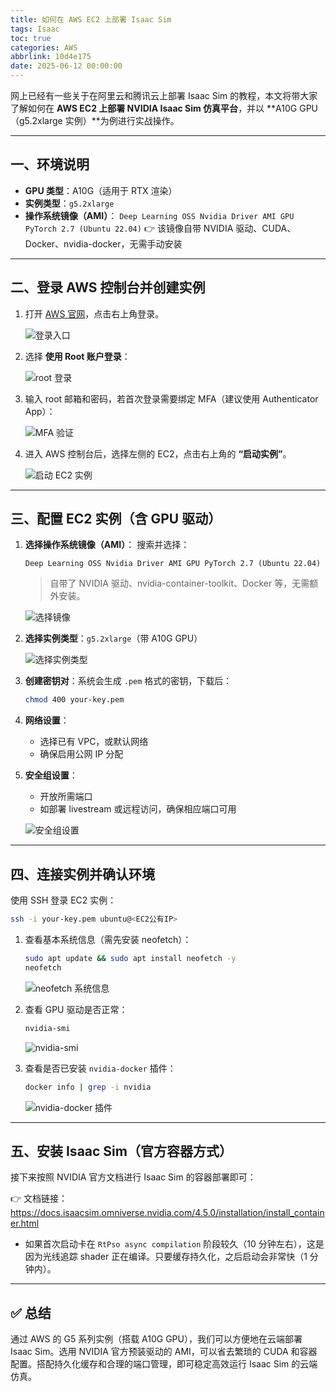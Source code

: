 ```yaml
---
title: 如何在 AWS EC2 上部署 Isaac Sim
tags: Isaac
toc: true
categories: AWS
abbrlink: 10d4e175
date: 2025-06-12 00:00:00
---
```


网上已经有一些关于在阿里云和腾讯云上部署 Isaac Sim 的教程，本文将带大家了解如何在 **AWS EC2 上部署 NVIDIA Isaac Sim 仿真平台**，并以 **A10G GPU（g5.2xlarge 实例）**为例进行实战操作。

---

## 一、环境说明

- **GPU 类型**：A10G（适用于 RTX 渲染）
- **实例类型**：`g5.2xlarge`
- **操作系统镜像（AMI）**：
  `Deep Learning OSS Nvidia Driver AMI GPU PyTorch 2.7 (Ubuntu 22.04)`
  👉 该镜像自带 NVIDIA 驱动、CUDA、Docker、nvidia-docker，无需手动安装

---

<!-- more -->

## 二、登录 AWS 控制台并创建实例

1. 打开 [AWS 官网](https://aws.amazon.com/)，点击右上角登录。

   ![登录入口](https://raw.githubusercontent.com/cloudsmithy/picgo-imh/master/image-20250614220057596.png)

2. 选择 **使用 Root 账户登录**：

   ![root 登录](https://raw.githubusercontent.com/cloudsmithy/picgo-imh/master/image-20250614220133816.png)

3. 输入 root 邮箱和密码，若首次登录需要绑定 MFA（建议使用 Authenticator App）：

   ![MFA 验证](https://raw.githubusercontent.com/cloudsmithy/picgo-imh/master/image-20250614220233221.png)

4. 进入 AWS 控制台后，选择左侧的 EC2，点击右上角的 **“启动实例”**。

   ![启动 EC2 实例](https://raw.githubusercontent.com/cloudsmithy/picgo-imh/master/image-20250614220401797.png)

---

## 三、配置 EC2 实例（含 GPU 驱动）

1. **选择操作系统镜像（AMI）**：
   搜索并选择：

   ```
   Deep Learning OSS Nvidia Driver AMI GPU PyTorch 2.7 (Ubuntu 22.04)
   ```

   > 自带了 NVIDIA 驱动、nvidia-container-toolkit、Docker 等，无需额外安装。

   ![选择镜像](https://raw.githubusercontent.com/cloudsmithy/picgo-imh/master/image-20250614220549942.png)

2. **选择实例类型**：`g5.2xlarge`（带 A10G GPU）

   ![选择实例类型](https://raw.githubusercontent.com/cloudsmithy/picgo-imh/master/image-20250614220637975.png)

3. **创建密钥对**：系统会生成 `.pem` 格式的密钥，下载后：

   ```bash
   chmod 400 your-key.pem
   ```

4. **网络设置**：

   - 选择已有 VPC，或默认网络
   - 确保启用公网 IP 分配

5. **安全组设置**：

   - 开放所需端口
   - 如部署 livestream 或远程访问，确保相应端口可用

   ![安全组设置](https://raw.githubusercontent.com/cloudsmithy/picgo-imh/master/image-20250614220708780.png)

---

## 四、连接实例并确认环境

使用 SSH 登录 EC2 实例：

```bash
ssh -i your-key.pem ubuntu@<EC2公有IP>
```

1. 查看基本系统信息（需先安装 neofetch）：

   ```bash
   sudo apt update && sudo apt install neofetch -y
   neofetch
   ```

   ![neofetch 系统信息](https://raw.githubusercontent.com/cloudsmithy/picgo-imh/master/d7283c4b7f3ae527c53fdb06facaf7bf.png)

2. 查看 GPU 驱动是否正常：

   ```bash
   nvidia-smi
   ```

   ![nvidia-smi](https://raw.githubusercontent.com/cloudsmithy/picgo-imh/master/image-20250614221542279.png)

3. 查看是否已安装 `nvidia-docker` 插件：

   ```bash
   docker info | grep -i nvidia
   ```

   ![nvidia-docker 插件](https://raw.githubusercontent.com/cloudsmithy/picgo-imh/master/image-20250614225538525.png)

---

## 五、安装 Isaac Sim（官方容器方式）

接下来按照 NVIDIA 官方文档进行 Isaac Sim 的容器部署即可：

👉 文档链接：
https://docs.isaacsim.omniverse.nvidia.com/4.5.0/installation/install_container.html

- 如果首次启动卡在 `RtPso async compilation` 阶段较久（10 分钟左右），这是因为光线追踪 shader 正在编译。只要缓存持久化，之后启动会非常快（1 分钟内）。

---

## ✅ 总结

通过 AWS 的 G5 系列实例（搭载 A10G GPU），我们可以方便地在云端部署 Isaac Sim。选用 NVIDIA 官方预装驱动的 AMI，可以省去繁琐的 CUDA 和容器配置。搭配持久化缓存和合理的端口管理，即可稳定高效运行 Isaac Sim 的云端仿真。
